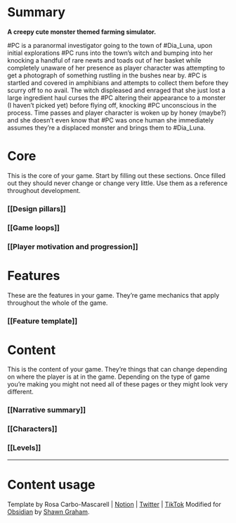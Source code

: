 # Summary
**A creepy cute monster themed farming simulator.**

#PC is a paranormal investigator going to the town of #Dia_Luna, upon initial explorations #PC runs into the town’s witch and bumping into her knocking a handful of rare newts and toads out of her basket while completely unaware of her presence as player character was attempting to get a photograph of something rustling in the bushes near by. #PC is startled and covered in amphibians and attempts to collect them before they scurry off to no avail. The witch displeased and enraged that she just lost a large ingredient haul curses the #PC altering their appearance to a monster (I haven’t picked yet) before flying off, knocking #PC unconscious in the process. Time passes and player character is woken up by honey (maybe?) and she doesn’t even know that #PC was once human she immediately assumes they’re a displaced monster and brings them to #Dia_Luna. 

# Core
This is the core of your game. Start by filling out these sections. Once filled out they should never change or change very little. Use them as a reference throughout development.
### [[Design pillars]]
### [[Game loops]]
### [[Player motivation and progression]]
# Features
These are the features in your game. They’re game mechanics that apply throughout the whole of the game.
### [[Feature template]]
# Content
This is the content of your game. They’re things that can change depending on where the player is at in the game. Depending on the type of game you’re making you might not need all of these pages or they might look very different.
### [[Narrative summary]]
### [[Characters]]
### [[Levels]]
---
# Content usage
Template by Rosa Carbo-Mascarell | [Notion](https://glamorous-save-06a.notion.site/Game-design-template-0132383574dd4c2dbff5d14e3a90761c) | [Twitter](https://twitter.com/moreelen) | [TikTok](https://www.tiktok.com/@moreelen)
Modified for [Obsidian](https://obsidian.md) by [Shawn Graham](https://shawngraham.github.io).
